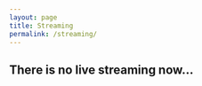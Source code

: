 ```yaml
---
layout: page
title: Streaming
permalink: /streaming/
---
```


## There is no live streaming now...

<!-- ## Please go to [this link](https://youtu.be/6RZpQP8z8Lg) for the live stream!!! -->


<!-- <iframe width="560" height="315" src="https://www.youtube.com/embed/VhD2UKaGcWo" frameborder="0" allow="accelerometer; autoplay; encrypted-media; gyroscope; picture-in-picture" allowfullscreen></iframe> -->
